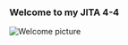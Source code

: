 ### Welcome to my JITA 4-4 ###
![Welcome picture](https://github.com/nhatmicls/nhatmicls/blob/main/jita4-4-crop.png)

<!--

-->
